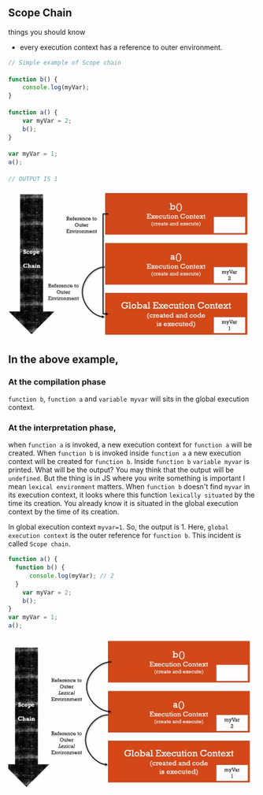 ## Scope Chain

things you should know
+ every execution context has a reference to outer environment.

```js
// Simple example of Scope chain

function b() {
	console.log(myVar);
}

function a() {
	var myVar = 2;
	b();
}

var myVar = 1;
a();

// OUTPUT IS 1
```

![image](scope_chain_1.png)

## In the above example,
### At the compilation phase
`function b`, `function a` and `variable myvar` will sits in the global execution context.
### At the interpretation phase,
 when `function a` is invoked, a new execution context for `function a` will be created. When `function b` is invoked inside
 `function a` a new execution context will be created for `function b`. Inside `function b` `variable myvar` is printed. What will be the output? You may think that the output will be `undefined`. But the thing is in JS where you write something is important I mean `lexical environment` matters. When `function b` doesn't find `myvar` in its execution context, it looks where this function `lexically situated` by the time its creation. You already know it is situated in the global execution context by the time of its creation. 
 
 In global execution context `myvar=1`. So, the output is 1. Here, `global execution context` is the outer reference for
 `function b`. This incident is called `Scope chain`.
 
```js
function a() {
  function b() {
      console.log(myVar); // 2
  }	
	var myVar = 2;
	b();
}
var myVar = 1;
a();
```

![image](scope_chain_2.png)